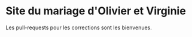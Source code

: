 Site du mariage d'Olivier et Virginie
=====================================

Les pull-requests pour les corrections sont les bienvenues.